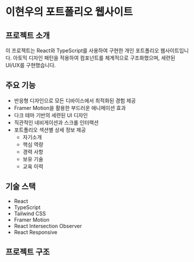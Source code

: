 # 이현우의 포트폴리오 웹사이트

## 프로젝트 소개

이 프로젝트는 React와 TypeScript를 사용하여 구현한 개인 포트폴리오 웹사이트입니다. 아토믹 디자인 패턴을 적용하여 컴포넌트를 체계적으로 구조화했으며, 세련된 UI/UX를 구현했습니다.

## 주요 기능

- 반응형 디자인으로 모든 디바이스에서 최적화된 경험 제공
- Framer Motion을 활용한 부드러운 애니메이션 효과
- 다크 테마 기반의 세련된 UI 디자인
- 직관적인 네비게이션과 스크롤 인터랙션
- 포트폴리오 섹션별 상세 정보 제공
  - 자기소개
  - 핵심 역량
  - 경력 사항
  - 보유 기술
  - 교육 이력

## 기술 스택

- React
- TypeScript
- Tailwind CSS
- Framer Motion
- React Intersection Observer
- React Responsive

## 프로젝트 구조
